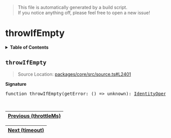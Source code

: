 > This file is automatically generated by a build script.<br>If you notice anything off, please feel free to open a new issue!

# throwIfEmpty

<details><summary><b>Table of Contents</b></summary><br>

1. [<code>throwIfEmpty</code>](#throwIfEmpty)</details>

## <a name="throwIfEmpty"></a><code>throwIfEmpty</code>

> Source Location: [packages\/core\/src\/source.ts#L2401](..\/..\/packages\/core\/src\/source.ts#L2401)

<b>Signature</b>

<pre>function throwIfEmpty(getError: () =&gt; unknown): <a href="../01-api-basics/04-Operator.md#IdentityOperator">IdentityOperator</a></pre><br>

| [Previous \(throttleMs\)](088-throttleMs.md#readme) |
| --- |

<div align="right">

| [Next \(timeout\)](090-timeout.md#readme) |
| --- |
</div>
